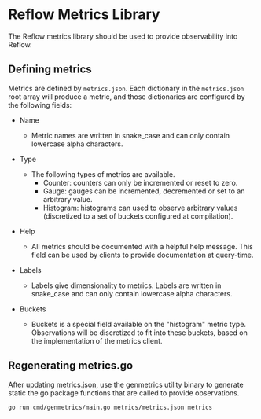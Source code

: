 # Reflow Metrics Library

The Reflow metrics library should be used to provide observability into
Reflow. 

## Defining metrics

Metrics are defined by `metrics.json`. Each dictionary in the
`metrics.json` root array will produce a metric, and those dictionaries
are configured by the following fields:

- Name
  - Metric names are written in snake_case and can only contain 
    lowercase alpha characters.

- Type
  - The following types of metrics are available.
    - Counter: counters can only be incremented or reset to zero.
    - Gauge: gauges can be incremented, decremented or set to an
      arbitrary value.
    - Histogram: histograms can used to observe arbitrary values
      (discretized to a set of buckets configured at compilation).

- Help
  - All metrics should be documented with a helpful help message. This
    field can be used by clients to provide documentation at query-time.

- Labels
  - Labels give dimensionality to metrics. Labels are written in 
    snake_case and can only contain lowercase alpha characters.

- Buckets
  - Buckets is a special field available on the "histogram" metric type.
    Observations will be discretized to fit into these buckets, based on
    the implementation of the metrics client.

## Regenerating metrics.go

After updating metrics.json, use the genmetrics utility binary to
generate static the go package functions that are called to provide
observations.

`go run cmd/genmetrics/main.go metrics/metrics.json metrics`
